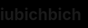 # iubichbich
<!DOCTYPE HTML PUBLIC "-//W3C//DTD HTML 4.0 Transitional//EN">
<HTML>
 <HEAD>
  <TITLE> Trái 💗 </TITLE>
  <META NAME="Generator" CONTENT="EditPlus">
  <META NAME="Author" CONTENT="">
  <META NAME="Keywords" CONTENT="">
  <META NAME="Description" CONTENT="">
  <style>
  html, body {
  height: 100%;
  padding: 0;
  margin: 0;
  background: #000;
}
canvas {
  position: absolute;
  width: 100%;
  height: 100%;
}
audio{
  border-bottom: 10px solid #ff0000;
  display:flex;
 
}
  </style>
 </HEAD>
 <BODY>
   
 
  <canvas id="pinkboard"></canvas>
  <script>
    /*
    * Settings
    */
   var settings = {
     particles: {
       length:   500, // maximum amount of particles
       duration:   2, // particle duration in sec
       velocity: 100, // particle velocity in pixels/sec
       effect: -0.75, // play with this for a nice effect
       size:      30, // particle size in pixels
     },
   };
   
   /*
    * RequestAnimationFrame polyfill by Erik Möller
    */
   (function(){var b=0;var c=["ms","moz","webkit","o"];for(var a=0;a<c.length&&!window.requestAnimationFrame;++a)
   {window.requestAnimationFrame=window[c[a]+"RequestAnimationFrame"];window.cancelAnimationFrame=window[c[a]+"CancelAnimationFrame"]
   ||window[c[a]+"CancelRequestAnimationFrame"]}if(!window.requestAnimationFrame){window.requestAnimationFrame=function(h,e){var d=new Date().getTime();
    var f=Math.max(0,16-(d-b));var g=window.setTimeout(function(){h(d+f)},f);b=d+f;return g}}if(!window.cancelAnimationFrame)
    {window.cancelAnimationFrame=function(d){clearTimeout(d)}}}());
   
   /*
    * Point class
    */
   var Point = (function() {
     function Point(x, y) {
       this.x = (typeof x !== 'undefined') ? x : 0;
       this.y = (typeof y !== 'undefined') ? y : 0;
     }
     Point.prototype.clone = function() {
       return new Point(this.x, this.y);
     };
     Point.prototype.length = function(length) {
       if (typeof length == 'undefined')
         return Math.sqrt(this.x * this.x + this.y * this.y);
       this.normalize();
       this.x *= length;
       this.y *= length;
       return this;
     };
     Point.prototype.normalize = function() {
       var length = this.length();
       this.x /= length;
       this.y /= length;
       return this;
     };
     return Point;
   })();
   
   /*
    * Particle class
    */
   var Particle = (function() {
     function Particle() {
       this.position = new Point();
       this.velocity = new Point();
       this.acceleration = new Point();
       this.age = 0;
     }
     Particle.prototype.initialize = function(x, y, dx, dy) {
       this.position.x = x;
       this.position.y = y;
       this.velocity.x = dx;
       this.velocity.y = dy;
       this.acceleration.x = dx * settings.particles.effect;
       this.acceleration.y = dy * settings.particles.effect;
       this.age = 0;
     };
     Particle.prototype.update = function(deltaTime) {
       this.position.x += this.velocity.x * deltaTime;
       this.position.y += this.velocity.y * deltaTime;
       this.velocity.x += this.acceleration.x * deltaTime;
       this.velocity.y += this.acceleration.y * deltaTime;
       this.age += deltaTime;
     };
     Particle.prototype.draw = function(context, image) {
       function ease(t) {
         return (--t) * t * t + 1;
       }
       var size = image.width * ease(this.age / settings.particles.duration);
       context.globalAlpha = 1 - this.age / settings.particles.duration;
       context.drawImage(image, this.position.x - size / 2, this.position.y - size / 2, size, size);
     };
     return Particle;
   })();
   
   /*
    * ParticlePool class
    */
   var ParticlePool = (function() {
     var particles,
         firstActive = 0,
         firstFree   = 0,
         duration    = settings.particles.duration;
     
     function ParticlePool(length) {
       // create and populate particle pool
       particles = new Array(length);
       for (var i = 0; i < particles.length; i++)
         particles[i] = new Particle();
     }
     ParticlePool.prototype.add = function(x, y, dx, dy) {
       particles[firstFree].initialize(x, y, dx, dy);
       
       // handle circular queue
       firstFree++;
       if (firstFree   == particles.length) firstFree   = 0;
       if (firstActive == firstFree       ) firstActive++;
       if (firstActive == particles.length) firstActive = 0;
     };
     ParticlePool.prototype.update = function(deltaTime) {
       var i;
       
       // update active particles
       if (firstActive < firstFree) {
         for (i = firstActive; i < firstFree; i++)
           particles[i].update(deltaTime);
       }
       if (firstFree < firstActive) {
         for (i = firstActive; i < particles.length; i++)
           particles[i].update(deltaTime);
         for (i = 0; i < firstFree; i++)
           particles[i].update(deltaTime);
       }
       
       // remove inactive particles
       while (particles[firstActive].age >= duration && firstActive != firstFree) {
         firstActive++;
         if (firstActive == particles.length) firstActive = 0;
       }
       
       
     };
     ParticlePool.prototype.draw = function(context, image) {
       // draw active particles
       if (firstActive < firstFree) {
         for (i = firstActive; i < firstFree; i++)
           particles[i].draw(context, image);
       }
       if (firstFree < firstActive) {
         for (i = firstActive; i < particles.length; i++)
           particles[i].draw(context, image);
         for (i = 0; i < firstFree; i++)
           particles[i].draw(context, image);
       }
     };
     return ParticlePool;
   })();
   
   /*
    * Putting it all together
    */
   (function(canvas) {
     var context = canvas.getContext('2d'),
         particles = new ParticlePool(settings.particles.length),
         particleRate = settings.particles.length / settings.particles.duration, // particles/sec
         time;
     
     // get point on heart with -PI <= t <= PI
     function pointOnHeart(t) {
       return new Point(
         160 * Math.pow(Math.sin(t), 3),
         130 * Math.cos(t) - 50 * Math.cos(2 * t) - 20 * Math.cos(3 * t) - 10 * Math.cos(4 * t) + 25
       );
     }
     
     // creating the particle image using a dummy canvas
     var image = (function() {
       var canvas  = document.createElement('canvas'),
           context = canvas.getContext('2d');
       canvas.width  = settings.particles.size;
       canvas.height = settings.particles.size;
       // helper function to create the path
       function to(t) {
         var point = pointOnHeart(t);
         point.x = settings.particles.size / 2 + point.x * settings.particles.size / 350;
         point.y = settings.particles.size / 2 - point.y * settings.particles.size / 350;
         return point;
       }
       // create the path
       context.beginPath();
       var t = -Math.PI;
       var point = to(t);
       context.moveTo(point.x, point.y);
       while (t < Math.PI) {
         t += 0.01; // baby steps!
         point = to(t);
         context.lineTo(point.x, point.y);
       }
       context.closePath();
       // create the fill
       context.fillStyle = '#ea80b0';
       context.fill();
       // create the image
       var image = new Image();
       image.src = canvas.toDataURL();
       return image;
     })();
     
     // render that thing!
     function render() {
       // next animation frame
       requestAnimationFrame(render);
       
       // update time
       var newTime   = new Date().getTime() / 1000,
           deltaTime = newTime - (time || newTime);
       time = newTime;
       
       // clear canvas
       context.clearRect(0, 0, canvas.width, canvas.height);
       
       // create new particles
       var amount = particleRate * deltaTime;
       for (var i = 0; i < amount; i++) {
         var pos = pointOnHeart(Math.PI - 2 * Math.PI * Math.random());
         var dir = pos.clone().length(settings.particles.velocity);
         particles.add(canvas.width / 2 + pos.x, canvas.height / 2 - pos.y, dir.x, -dir.y);
       }
       
       // update and draw particles
       particles.update(deltaTime);
       particles.draw(context, image);
     }
     
     // handle (re-)sizing of the canvas
     function onResize() {
       canvas.width  = canvas.clientWidth;
       canvas.height = canvas.clientHeight;
     }
     window.onresize = onResize;
     
     // delay rendering bootstrap
     setTimeout(function() {
       onResize();
       render();
     }, 10);
   })(document.getElementById('pinkboard'));
   </script>
 </BODY>
</HTML>
